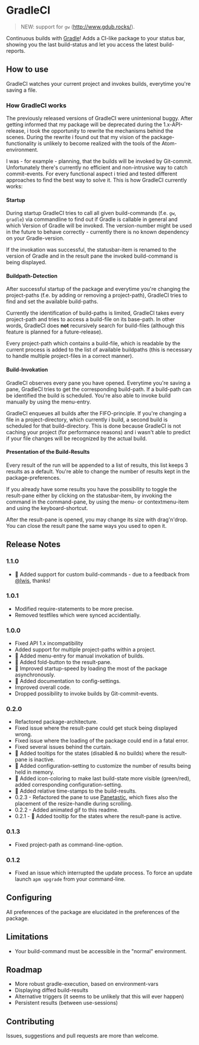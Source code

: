 # GradleCI

> NEW: support for `gw` (http://www.gdub.rocks/).

Continuous builds with [Gradle](gradle.org)! Adds a CI-like package to your status bar, showing you the last build-status and let you access the latest build-reports.

## How to use

GradleCI watches your current project and invokes builds, everytime you're saving a file.

### How GradleCI works

The previously released versions of GradleCI were unintenional buggy. After getting informed that my package will be deprecated during the 1.x-API-release, i took the opportunity to rewrite the mechanisms behind the scenes. During the rewrite i found out that my vision of the package-functionality is unlikely to become realized with the tools of the Atom-environment.

I was - for example - planning, that the builds will be invoked by Git-commit. Unfortunately there's currently no efficient and non-intrusive way to catch commit-events. For every functional aspect i tried and tested different approaches to find the best way to solve it. This is how GradleCI currently works:

#### Startup

During startup GradleCI tries to call all given build-commands (f.e. `gw`, `gradle`) via commandline to find out if Gradle is callable in general and which Version of Gradle will be invoked. The version-number might be used in the future to behave correctly - currently there is no known dependency on your Gradle-version.

If the invokation was successful, the statusbar-item is renamed to the version of Gradle and in the result pane the invoked build-command is being displayed.

#### Buildpath-Detection

After successful startup of the package and everytime you're changing the project-paths (f.e. by adding or removing a project-path), GradleCI tries to find and set the available build-paths.

Currently the identification of build-paths is limited, GradleCI takes every project-path and tries to access a build-file on its base-path. In other words, GradleCI does **not** recursively search for build-files (although this feature is planned for a future-release).

Every project-path which contains a build-file, which is readable by the current process is added to the list of available buildpaths (this is necessary to handle multiple project-files in a correct manner).

#### Build-Invokation

GradleCI observes every pane you have opened. Everytime you're saving a pane, GradleCI tries to get the corresponding build-path. If a build-path can be identified the build is scheduled. You're also able to invoke build manually by using the menu-entry.

GradleCI enqueues all builds after the FIFO-principle. If you're changing a file in a project-directory, which currently i build, a second build is scheduled for that build-directory. This is done because GradleCI is not caching your project (for performance reasons) and i wasn't able to predict if your file changes will be recognized by the actual build.

#### Presentation of the Build-Results

Every result of the run will be appended to a list of results, this list keeps 3 results as a default. You're able to change the number of results kept in the package-preferences.

If you already have some results you have the possibility to toggle the result-pane either by clicking on the statusbar-item, by invoking the command in the command-pane, by using the menu- or contextmenu-item and using the keyboard-shortcut.

After the result-pane is opened, you may change its size with drag'n'drop. You can close the result pane the same ways you used to open it.

## Release Notes

### 1.1.0
 - :candy: Added support for custom build-commands - due to a feedback from [@lwis](https://github.com/lwis), thanks!

### 1.0.1
 - Modified require-statements to be more precise.
 - Removed testfiles which were synced accidentially.

### 1.0.0
 - Fixed API 1.x incompatibility
 - Added support for multiple project-paths within a project.
 - :candy: Added menu-entry for manual invokation of builds.
 - :candy: Added fold-button to the result-pane.
 - :candy: Improved startup-speed by loading the most of the package asynchronously.
 - :candy: Added documentation to config-settings.
 - Improved overall code.
 - Dropped possibility to invoke builds by Git-commit-events.

### 0.2.0
 - Refactored package-architecture.
 - Fixed issue where the result-pane could get stuck being displayed wrong.
 - Fixed issue where the loading of the package could end in a fatal error.
 - Fixed several issues behind the curtain.
 - :candy: Added tooltips for the states (disabled & no builds) where the result-pane is inactive.
 - :candy: Added configuration-setting to customize the number of results being held in memory.
 - :candy: Added icon-coloring to make last build-state more visible (green/red), added corresponding configuration-setting.
 - :candy: Added relative time-stamps to the build-results.
 - 0.2.3 - Refactored the pane to use [Panetastic](https://www.npmjs.org/package/atom-panetastic), which fixes also the placement of the resize-handle during scrolling.
 - 0.2.2 - Added animated gif to this readme.
 - 0.2.1 - :candy: Added tooltip for the states where the result-pane is active.

### 0.1.3
 - Fixed project-path as command-line-option.

### 0.1.2
 - Fixed an issue which interrupted the update process. To force an update launch `apm upgrade` from your command-line.

## Configuring

All preferences of the package are elucidated in the preferences of the package.

## Limitations

 - Your build-command must be accessible in the "normal" environment.

## Roadmap

 - More robust gradle-execution, based on environment-vars
 - Displaying diffed build-results
 - Alternative triggers (it seems to be unlikely that this will ever happen)
 - Persistent results (between use-sessions)

## Contributing

Issues, suggestions and pull requests are more than welcome.
